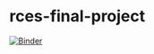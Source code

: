 # rces-final-project


[![Binder](https://mybinder.org/badge_logo.svg)](https://mybinder.org/v2/gh/raf-antwerpen/rces-final-project/HEAD)


